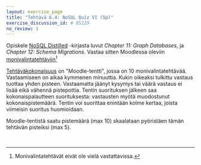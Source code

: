 ```yaml
---
layout: exercise_page
title: "Tehtävä 6.4: NoSQL Quiz VI (5p)"
exercise_discussion_id: # 85229
no_review: 1
---
```


Opiskele [NoSQL Distilled][reading] -kirjasta luvut  *Chapter 11: Graph Databases*, ja *Chapter 12: Schema Migrations*. Vastaa sitten Moodlessa oleviin [monivalintatehtäviin][quiz][^1]

[reading]: /tkj2017s/viitteet/#nosql-distilled
[quiz]: #

[^1]: Monivalintatehtävät eivät ole vielä vastattavissa.


[Tehtäväkokonaisuus][quiz] on "Moodle-tentti", jossa on 10 monivalintatehtävää. Vastaamiseen on aikaa kymmenen minuuttia. Kukin oikeaksi tulkittu vastaus tuottaa yhden pisteen. Vastaamatta jäänyt kysymys tai väärä vastaus ei lisää eikä vähennä pistepottia. Tentin suorituksen jälkeen saa kokonaispalautteen suorituksesta: vastausten myötä muodostunut kokonaispistemäärä. Tentin voi suorittaa enintään kolme kertaa, joista viimeisin suoritus huomioidaan.

Moodle-tentistä saatu pistemäärä (max 10) skaalataan pyöristäen tämän tehtävän pisteiksi (max 5).

<br/>
